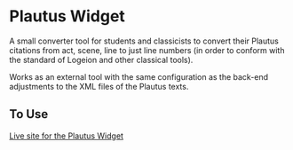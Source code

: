 # Plautus Widget

A small converter tool for students and classicists to convert their Plautus citations from act, scene, line to just 
line numbers (in order to conform with the standard of Logeion and other classical tools). 

Works as an external tool with the same configuration as the back-end adjustments to the XML files of the Plautus texts. 

## To Use
[Live site for the Plautus Widget]((https://plautus-widget-9c1ef402b745.herokuapp.com/))


